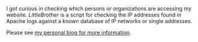 I got curious in checking which persons or organizations are accessing
my website. *LittleBrother* is a script for checking the IP addresses
found in Apache logs against a known database of IP networks or single
addresses.

Please see [my personal blog for more information](http://bastian.rieck.ru/blog/posts/2015/little_brother_website_analysis).
